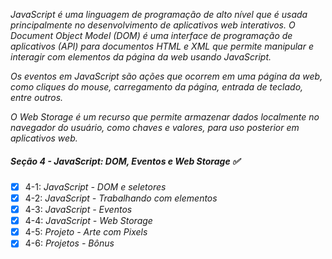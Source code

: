 _JavaScript é uma linguagem de programação de alto nível que é usada principalmente no desenvolvimento de aplicativos web interativos. O Document Object Model (DOM) é uma interface de programação de aplicativos (API) para documentos HTML e XML que permite manipular e interagir com elementos da página da web usando JavaScript._ 

_Os eventos em JavaScript são ações que ocorrem em uma página da web, como cliques do mouse, carregamento da página, entrada de teclado, entre outros._ 

_O Web Storage é um recurso que permite armazenar dados localmente no navegador do usuário, como chaves e valores, para uso posterior em aplicativos web._

##### Seção 4 - JavaScript: DOM, Eventos e Web Storage ✅

- [X] 4-1: _JavaScript - DOM e seletores_
- [X] 4-2: _JavaScript - Trabalhando com elementos_
- [X] 4-3: _JavaScript - Eventos_
- [X] 4-4: _JavaScript - Web Storage_
- [X] 4-5: _Projeto - Arte com Pixels_
- [X] 4-6: _Projetos - Bônus_